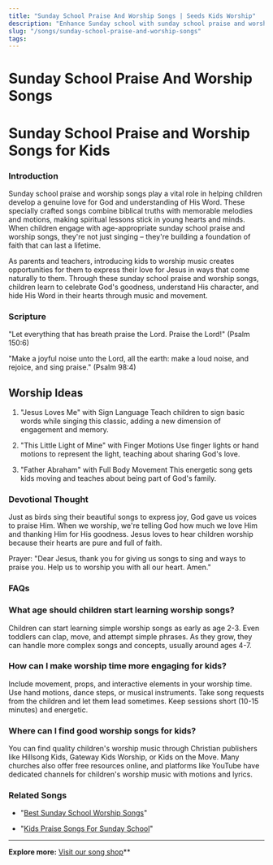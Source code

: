 ```yaml
---
title: "Sunday School Praise And Worship Songs | Seeds Kids Worship"
description: "Enhance Sunday school with sunday school praise and worship songs that teach faith through music. Educational worship resources for children."
slug: "/songs/sunday-school-praise-and-worship-songs"
tags:
---
```


# Sunday School Praise And Worship Songs

# Sunday School Praise and Worship Songs for Kids

### Introduction
Sunday school praise and worship songs play a vital role in helping children develop a genuine love for God and understanding of His Word. These specially crafted songs combine biblical truths with memorable melodies and motions, making spiritual lessons stick in young hearts and minds. When children engage with age-appropriate sunday school praise and worship songs, they're not just singing – they're building a foundation of faith that can last a lifetime.

As parents and teachers, introducing kids to worship music creates opportunities for them to express their love for Jesus in ways that come naturally to them. Through these sunday school praise and worship songs, children learn to celebrate God's goodness, understand His character, and hide His Word in their hearts through music and movement.

### Scripture
"Let everything that has breath praise the Lord. Praise the Lord!" (Psalm 150:6)

"Make a joyful noise unto the Lord, all the earth: make a loud noise, and rejoice, and sing praise." (Psalm 98:4)

## Worship Ideas
1. "Jesus Loves Me" with Sign Language
Teach children to sign basic words while singing this classic, adding a new dimension of engagement and memory.

2. "This Little Light of Mine" with Finger Motions
Use finger lights or hand motions to represent the light, teaching about sharing God's love.

3. "Father Abraham" with Full Body Movement
This energetic song gets kids moving and teaches about being part of God's family.

### Devotional Thought
Just as birds sing their beautiful songs to express joy, God gave us voices to praise Him. When we worship, we're telling God how much we love Him and thanking Him for His goodness. Jesus loves to hear children worship because their hearts are pure and full of faith.

Prayer: "Dear Jesus, thank you for giving us songs to sing and ways to praise you. Help us to worship you with all our heart. Amen."

### FAQs

### What age should children start learning worship songs?
Children can start learning simple worship songs as early as age 2-3. Even toddlers can clap, move, and attempt simple phrases. As they grow, they can handle more complex songs and concepts, usually around ages 4-7.

### How can I make worship time more engaging for kids?
Include movement, props, and interactive elements in your worship time. Use hand motions, dance steps, or musical instruments. Take song requests from the children and let them lead sometimes. Keep sessions short (10-15 minutes) and energetic.

### Where can I find good worship songs for kids?
You can find quality children's worship music through Christian publishers like Hillsong Kids, Gateway Kids Worship, or Kids on the Move. Many churches also offer free resources online, and platforms like YouTube have dedicated channels for children's worship music with motions and lyrics.

### Related Songs

- "[Best Sunday School Worship Songs](/songs/best-sunday-school-worship-songs/)"

- "[Kids Praise Songs For Sunday School](/songs/kids-praise-songs-for-sunday-school/)"

---

**Explore more:** [Visit our song shop](https://seedskidsworship.com/shop)**

<!-- Schema Markup -->
<script type="application/ld+json">
{
  "@context": "https://schema.org",
  "@type": "MusicRecording",
  "name": "Sunday School Praise And Worship Songs",
  "byArtist": {
    "@type": "MusicGroup",
    "name": "Seeds Kids Worship"
  },
  "isFamilyFriendly": true,
  "url": "https://seedskidsworship.com/songs/sunday-school-praise-and-worship-songs/"
}
</script>